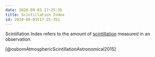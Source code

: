 ```yaml
---
date: 2020-09-03 17:25:35
title: Scintillation Index
id: 2020-09-03t17-25-35z
---
```


Scintillation Index refers to the amount of
[scintillation](./2020-09-03t17-13-39z.md) measured in an observation.

[@osbornAtmosphericScintillationAstronomical2015]
